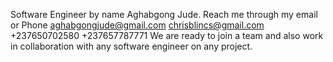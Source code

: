 Software Engineer by name Aghabgong Jude.
Reach me through my email or Phone
aghabgongjude@gmail.com
chrisblincs@gmail.com
+237650702580
+237657787771
We are ready to join a team and also work in collaboration with any software engineer on any project.
